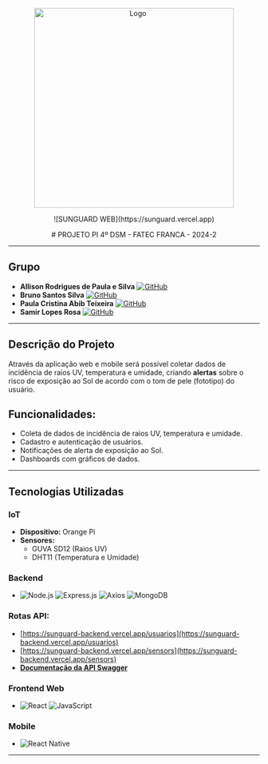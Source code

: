 <p align="center">
  <img src="design/logoblack.png" alt="Logo" width="400"/>
</p>
<p align="center">
![SUNGUARD WEB](https://sunguard.vercel.app)
</p>

<p align="center">
# PROJETO PI 4º DSM - FATEC FRANCA - 2024-2
</p>

---

## Grupo
- **Allison Rodrigues de Paula e Silva**    [![GitHub](https://img.shields.io/badge/GitHub-allisonrps-blue?logo=github)](https://github.com/allisonrps)
- **Bruno Santos Silva**    [![GitHub](https://img.shields.io/badge/GitHub-BrunoJose--dev-blue?logo=github)](https://github.com/BrunoJose-dev)
- **Paula Cristina Abib Teixeira**    [![GitHub](https://img.shields.io/badge/GitHub-jed1rey-blue?logo=github)](https://github.com/jed1rey)
- **Samir Lopes Rosa**    [![GitHub](https://img.shields.io/badge/GitHub-SamLope-blue?logo=github)](https://github.com/SamLope)

---

## Descrição do Projeto
Através da aplicação web e mobile será possível coletar dados de incidência de raios UV, temperatura e umidade, criando **alertas** sobre o risco de exposição ao Sol de acordo com o tom de pele (fototipo) do usuário.

## Funcionalidades:
- Coleta de dados de incidência de raios UV, temperatura e umidade.
- Cadastro e autenticação de usuários.
- Notificações de alerta de exposição ao Sol.
- Dashboards com gráficos de dados.

---

## Tecnologias Utilizadas

### IoT
- **Dispositivo:** Orange Pi
- **Sensores:**
  - GUVA SD12 (Raios UV)
  - DHT11 (Temperatura e Umidade)

### Backend
- ![Node.js](https://img.shields.io/badge/Node.js-339933?style=for-the-badge&logo=nodedotjs&logoColor=white) ![Express.js](https://img.shields.io/badge/Express.js-000000?style=for-the-badge&logo=express&logoColor=white) ![Axios](https://img.shields.io/badge/Axios-671ddf?style=for-the-badge&logo=axios&logoColor=white) ![MongoDB](https://img.shields.io/badge/MongoDB-4ea94b?style=for-the-badge&logo=mongodb&logoColor=white)

### Rotas API:
- [https://sunguard-backend.vercel.app/usuarios](https://sunguard-backend.vercel.app/usuarios)
- [https://sunguard-backend.vercel.app/sensors](https://sunguard-backend.vercel.app/sensors)
- [**Documentação da API Swagger**](https://app.swaggerhub.com/apis/ALLISONRPS/SunGuard_API/1.0.0#/) 

### Frontend Web
- ![React](https://img.shields.io/badge/React-20232a?style=for-the-badge&logo=react&logoColor=61dafb) ![JavaScript](https://img.shields.io/badge/JavaScript-f7df1e?style=for-the-badge&logo=javascript&logoColor=black)

### Mobile
- ![React Native](https://img.shields.io/badge/React_Native-20232a?style=for-the-badge&logo=react&logoColor=61dafb)

---



